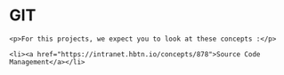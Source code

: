 <!DOCTYPE html>
<html lang="en">
<head>
    <meta charset="UTF-8">
    <meta http-equiv="X-UA-Compatible" content="IE=edge">
    <meta name="viewport" content="width=device-width, initial-scale=1.0">
    <title>Document</title>
</head>
<body>
    <h1 style="position: center">GIT</h1>

    <p>For this projects, we expect you to look at these concepts :</p>

    <li><a href="https://intranet.hbtn.io/concepts/878">Source Code Management</a></li>
</body>
</html>